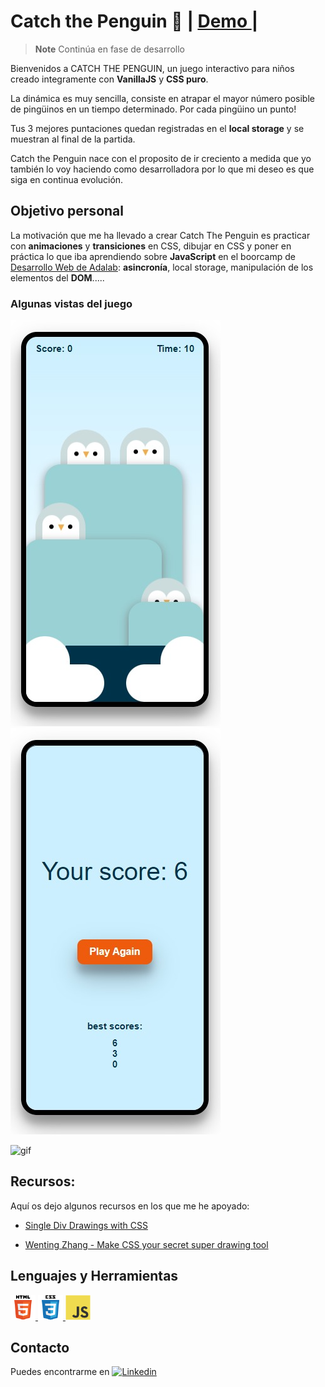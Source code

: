 # Catch the Penguin :penguin: <span> | </span>  <a href="https://lupemorales.github.io/catch-the-penguin/" target="_blank">   Demo </a><span> | </span>

    
   
   
  > **Note**
> Continúa en fase de desarrollo

                   
Bienvenidos a CATCH THE PENGUIN, un juego interactivo para niños creado integramente con **VanillaJS** y **CSS puro**.

La dinámica es muy sencilla, consiste en atrapar el mayor número posible de pingüinos en un tiempo determinado. Por cada pingüino un punto!

Tus 3 mejores puntaciones quedan registradas en el **local storage** y se muestran al final de la partida.


Catch the Penguin nace con el proposito de ir creciento a medida que yo también lo voy haciendo como desarrolladora por lo que mi deseo es que siga en continua evolución.

## Objetivo personal

La motivación que me ha llevado a crear  Catch The Penguin es practicar con **animaciones** y **transiciones** en CSS, dibujar en CSS y poner en práctica lo que iba aprendiendo sobre **JavaScript** en el boorcamp de[ Desarrollo Web de Adalab](https://adalab.es/bootcamp-programacion/): **asincronía**, local storage, manipulación de los elementos del **DOM**.....


### Algunas vistas del juego

  
![Mobile](./assets/view3.png)
![Mobile](./assets/view2.png)

![gif](./assets/video.gif)


## Recursos:
Aquí os dejo algunos recursos en los que me he apoyado:
<div>

<a  href="https://hacks.mozilla.org/2014/09/single-div-drawings-with-css/"  target="_blank">

- Single Div Drawings with CSS </br>

</a>

<a  href="https://www.youtube.com/watch?v=Y0_FMCji3iE"  target="_blank">

- Wenting Zhang - Make CSS your secret super drawing tool

</a>


</div>





## Lenguajes y Herramientas

<p align="left"> <a href="https://www.w3.org/html/" target="_blank"> <img src="https://raw.githubusercontent.com/devicons/devicon/master/icons/html5/html5-original-wordmark.svg" alt="html5" width="40" height="40"/> </a> <a href="https://www.w3schools.com/css/" target="_blank"> <img src="https://raw.githubusercontent.com/devicons/devicon/master/icons/css3/css3-original-wordmark.svg" alt="css3" width="40" height="40"/> </a><a href="https://developer.mozilla.org/en-US/docs/Web/JavaScript" target="_blank"> <img src="https://raw.githubusercontent.com/devicons/devicon/master/icons/javascript/javascript-original.svg" alt="javascript" width="40" height="40"/> </a>    </p>

## Contacto
Puedes encontrarme en [![Linkedin](https://i.stack.imgur.com/gVE0j.png) ](https://www.linkedin.com/in/lupe-morales/)
